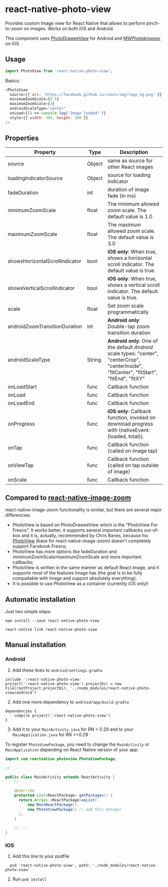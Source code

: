 # react-native-photo-view

Provides custom Image view for React Native that allows to perform
pinch-to-zoom on images. Works on both iOS and Android.

This component uses [PhotoDraweeView](https://github.com/ongakuer/PhotoDraweeView) for Android and [MWPhotobrowser](https://github.com/mwaterfall/MWPhotoBrowser) on iOS.

[//]: # 'Repo access test'

## Usage

```javascript
import PhotoView from 'react-native-photo-view';
```

Basics:

```javascript
<PhotoView
  source={{ uri: 'https://facebook.github.io/react/img/logo_og.png' }}
  minimumZoomScale={0.5}
  maximumZoomScale={3}
  androidScaleType="center"
  onLoad={() => console.log('Image loaded!')}
  style={{ width: 300, height: 300 }}
/>
```

## Properties

| Property                       | Type   | Description                                                                                                                                    |
| ------------------------------ | ------ | ---------------------------------------------------------------------------------------------------------------------------------------------- |
| source                         | Object | same as source for other React images                                                                                                          |
| loadingIndicatorSource         | Object | source for loading indicator                                                                                                                   |
| fadeDuration                   | int    | duration of image fade (in ms)                                                                                                                 |
| minimumZoomScale               | float  | The minimum allowed zoom scale. The default value is 1.0                                                                                       |
| maximumZoomScale               | float  | The maximum allowed zoom scale. The default value is 3.0                                                                                       |
| showsHorizontalScrollIndicator | bool   | **iOS only**: When true, shows a horizontal scroll indicator. The default value is true.                                                       |
| showsVerticalScrollIndicator   | bool   | **iOS only**: When true, shows a vertical scroll indicator. The default value is true.                                                         |
| scale                          | float  | Set zoom scale programmatically                                                                                                                |
| androidZoomTransitionDuration  | int    | **Android only**: Double-tap zoom transition duration                                                                                          |
| androidScaleType               | String | **Android only**: One of the default _Android_ scale types: "center", "centerCrop", "centerInside", "fitCenter", "fitStart", "fitEnd", "fitXY" |
| onLoadStart                    | func   | Callback function                                                                                                                              |
| onLoad                         | func   | Callback function                                                                                                                              |
| onLoadEnd                      | func   | Callback function                                                                                                                              |
| onProgress                     | func   | **iOS only**: Callback function, invoked on download progress with {nativeEvent: {loaded, total}}.                                             |
| onTap                          | func   | Callback function (called on image tap)                                                                                                        |
| onViewTap                      | func   | Callback function (called on tap outside of image)                                                                                             |
| onScale                        | func   | Callback function                                                                                                                              |

## Compared to [react-native-image-zoom](https://github.com/Anthonyzou/react-native-image-zoom)

react-native-image-zoom functionality is similar, but there are several major differencies:

- PhotoView is based on PhotoDraweeView which is the "PhotoView For Fresco". It works better, it supports several
  important callbacks out-of-box and it is, actually, recommended by Chris Banes, because his
  [PhotoView](https://github.com/chrisbanes/PhotoView) (base for react-native-image-zoom) doesn't completely
  support Facebook Fresco;
- PhotoView has more options like fadeDuration and minimumZoomScale/maximumZoomScale and more important callbacks;
- PhotoView is written in the same manner as default React Image, and it supports most of the
  features Image has (the goal is to be fully compaitable with Image and support absolutely everything);
- It is possible to use PhotoView as a container (currently iOS only)!

## Automatic installation

Just two simple steps:

```console
npm install --save react-native-photo-view
```

```console
react-native link react-native-photo-view
```

## Manual installation

### Android

1. Add these lines to `android/settings.gradle`

```
include ':react-native-photo-view'
project(':react-native-photo-view').projectDir = new File(rootProject.projectDir, '../node_modules/react-native-photo-view/android')
```

2. Add one more dependency to `android/app/build.gradle`

```
dependencies {
    compile project(':react-native-photo-view')
}
```

3. Add it to your `MainActivity.java` for RN < 0.29 and to your `MainApplication.java` for RN >=0.29

To register `PhotoViewPackage`, you need to change the `MainActivity` or `MainApplication` depending on React Native version of your app:

```java
import com.reactnative.photoview.PhotoViewPackage;

// ...

public class MainActivity extends ReactActivity {
    // ...

    @Override
    protected List<ReactPackage> getPackages() {
      return Arrays.<ReactPackage>asList(
          new MainReactPackage(),
          new PhotoViewPackage() // add this manager
      );
    }

    // ...
}
```

### IOS

1. Add this line to your podfile

```
  pod 'react-native-photo-view', path: './node_modules/react-native-photo-view'
```

2. Run `pod install`
